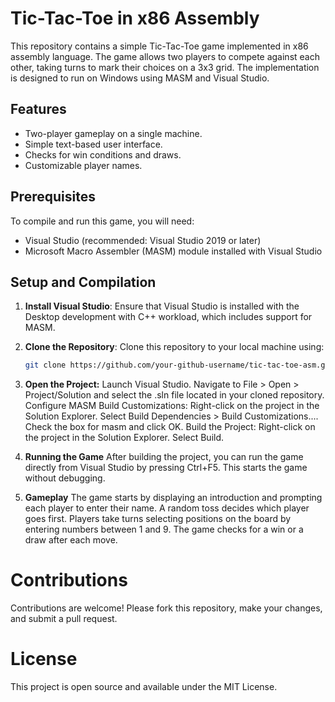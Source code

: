 # Tic-Tac-Toe in x86 Assembly

This repository contains a simple Tic-Tac-Toe game implemented in x86 assembly language. The game allows two players to compete against each other, taking turns to mark their choices on a 3x3 grid. The implementation is designed to run on Windows using MASM and Visual Studio.

## Features
- Two-player gameplay on a single machine.
- Simple text-based user interface.
- Checks for win conditions and draws.
- Customizable player names.

## Prerequisites
To compile and run this game, you will need:
- Visual Studio (recommended: Visual Studio 2019 or later)
- Microsoft Macro Assembler (MASM) module installed with Visual Studio

## Setup and Compilation
1. **Install Visual Studio**: Ensure that Visual Studio is installed with the Desktop development with C++ workload, which includes support for MASM.

2. **Clone the Repository**: Clone this repository to your local machine using:
   ```bash
   git clone https://github.com/your-github-username/tic-tac-toe-asm.git](https://github.com/haseebbutt085/TicTacToe-Assembly-X86.git


3. **Open the Project:**
    Launch Visual Studio.
    Navigate to File > Open > Project/Solution and select the .sln file located in your cloned repository.
    Configure MASM Build Customizations:
    Right-click on the project in the Solution Explorer.
    Select Build Dependencies > Build Customizations....
    Check the box for masm and click OK.
    Build the Project:
    Right-click on the project in the Solution Explorer.
    Select Build.

4. **Running the Game**
  After building the project, you can run the game directly from Visual Studio by pressing Ctrl+F5. This starts the game without debugging.

5. **Gameplay**
  The game starts by displaying an introduction and prompting each player to enter their name.
  A random toss decides which player goes first.
  Players take turns selecting positions on the board by entering numbers between 1 and 9.
  The game checks for a win or a draw after each move.

# Contributions
  Contributions are welcome! Please fork this repository, make your changes, and submit a pull request.

# License
  This project is open source and available under the MIT License.
